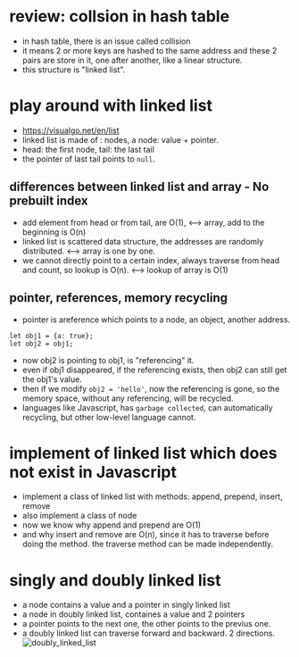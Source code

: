 # review: collsion in hash table
- in hash table, there is an issue called collision
- it means 2 or more keys are hashed to the same address and these 2 pairs are store in it, one after another, like a linear structure.
- this structure is "linked list".

# play around with linked list
- https://visualgo.net/en/list
- linked list is made of : nodes, a node: value + pointer.
- head: the first node, tail: the last tail
- the pointer of last tail points to ```null```.

## differences between linked list and array - No prebuilt index
- add element from head or from tail, are O(1),  <--> array, add to the beginning is O(n)
- linked list is scattered data structure, the addresses are randomly distributed. <--> array is one by one.
- we cannot directly point to a certain index, always traverse from head and count, so lookup is O(n). <--> lookup of array is O(1)


## pointer, references, memory recycling
- pointer is areference which points to a node, an object, another address.
```
let obj1 = {a: true};
let obj2 = obj1;
```
- now obj2 is pointing to obj1, is "referencing" it.
- even if obj1 disappeared, if the referencing exists, then obj2 can still get the obj1's value.
- then if we modify ```obj2 = 'hello'```, now the referencing is gone, so the memory space, without any referencing, will be recycled.
- languages like Javascript, has ```garbage collected```, can automatically recycling, but other low-level language cannot.


# implement of linked list which does not exist in Javascript
- implement a class of linked list with methods: append, prepend, insert, remove
- also implement a class of node
- now we know why append and prepend are O(1)
- and why insert and remove are O(n), since it has to traverse before doing the method. the traverse method can be made independently.


# singly and doubly linked list
- a node contains a value and a pointer in singly linked list
- a node in doubly linked list, containes a value and 2 pointers
- a pointer points to the next one, the other points to the previus one.
- a doubly linked list can traverse forward and backward. 2 directions.
![doubly_linked_list](https://user-images.githubusercontent.com/51497994/118960337-c3bad880-b995-11eb-8c06-067014516c73.png)



